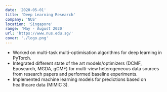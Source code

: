 ```yaml
---
date: '2020-05-01'
title: 'Deep Learning Research'
company: 'NUS'
location: 'Singapore'
range: 'May - August 2020'
url: 'https://www.nus.edu.sg/'
cover: './logo.png'
---
```

- Worked on multi-task multi-optimisation algorithms for deep learning in PyTorch.
- Integrated different state of the art models/optimizers (DCMF, Eposearch, MGDA, gCMF)  for multi-view heterogeneous data sources from research papers and performed baseline experiments.
- Implemented machine learning models for predictions based on healthcare data (MIMIC 3).
